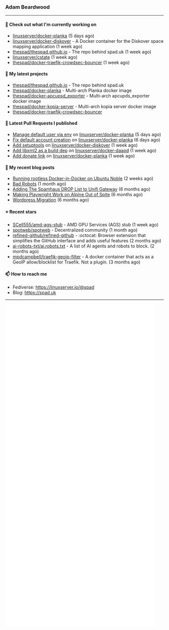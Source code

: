 ### Adam Beardwood
---
#### 👷 Check out what I'm currently working on

- [linuxserver/docker-planka](https://github.com/linuxserver/docker-planka) (5 days ago)
- [linuxserver/docker-diskover](https://github.com/linuxserver/docker-diskover) - A Docker container for the Diskover space mapping application (1 week ago)
- [thespad/thespad.github.io](https://github.com/thespad/thespad.github.io) - The repo behind spad.uk (1 week ago)
- [linuxserver/cstate](https://github.com/linuxserver/cstate) (1 week ago)
- [thespad/docker-traefik-crowdsec-bouncer](https://github.com/thespad/docker-traefik-crowdsec-bouncer) (1 week ago)

#### 🌱 My latest projects

- [thespad/thespad.github.io](https://github.com/thespad/thespad.github.io) - The repo behind spad.uk
- [thespad/docker-planka](https://github.com/thespad/docker-planka) - Multi-arch Planka docker image
- [thespad/docker-apcupsd_exporter](https://github.com/thespad/docker-apcupsd_exporter) - Multi-arch apcupds_exporter docker image
- [thespad/docker-kopia-server](https://github.com/thespad/docker-kopia-server) - Multi-arch kopia server docker image 
- [thespad/docker-traefik-crowdsec-bouncer](https://github.com/thespad/docker-traefik-crowdsec-bouncer)

#### 🔨 Latest Pull Requests I published

- [Manage default user via env](https://github.com/linuxserver/docker-planka/pull/6) on [linuxserver/docker-planka](https://github.com/linuxserver/docker-planka) (5 days ago)
- [Fix default account creation](https://github.com/linuxserver/docker-planka/pull/5) on [linuxserver/docker-planka](https://github.com/linuxserver/docker-planka) (6 days ago)
- [Add setuptools](https://github.com/linuxserver/docker-diskover/pull/65) on [linuxserver/docker-diskover](https://github.com/linuxserver/docker-diskover) (1 week ago)
- [Add libxml2 as a build dep](https://github.com/linuxserver/docker-daapd/pull/91) on [linuxserver/docker-daapd](https://github.com/linuxserver/docker-daapd) (1 week ago)
- [Add donate link](https://github.com/linuxserver/docker-planka/pull/2) on [linuxserver/docker-planka](https://github.com/linuxserver/docker-planka) (1 week ago)

#### 📜 My recent blog posts

- [Running rootless Docker-in-Docker on Ubuntu Noble](https://www.spad.uk/posts/rootless-dind-noble/) (2 weeks ago)
- [Bad Robots](https://www.spad.uk/posts/bad-robots/) (1 month ago)
- [Adding The Spamhaus DROP List to Unifi Gateway](https://www.spad.uk/posts/adding-spamhaus-drop-list-to-unifi-gateway/) (6 months ago)
- [Making Playwright Work on Alpine Out of Spite](https://www.spad.uk/posts/making-playwright-work-on-alpine-out-of-spite/) (6 months ago)
- [Wordpress Migration](https://www.spad.uk/posts/wordpress-migration/) (6 months ago)

#### ⭐ Recent stars

- [SCell555/amd-ags-stub](https://github.com/SCell555/amd-ags-stub) - AMD GPU Services (AGS) stub (1 week ago)
- [spotweb/spotweb](https://github.com/spotweb/spotweb) - Decentralized community (1 month ago)
- [refined-github/refined-github](https://github.com/refined-github/refined-github) - :octocat: Browser extension that simplifies the GitHub interface and adds useful features (2 months ago)
- [ai-robots-txt/ai.robots.txt](https://github.com/ai-robots-txt/ai.robots.txt) - A list of AI agents and robots to block. (2 months ago)
- [mpdcampbell/traefik-geoip-filter](https://github.com/mpdcampbell/traefik-geoip-filter) - A docker container that acts as a GeoIP allow/blocklist for Traefik. Not a plugin. (3 months ago)

#### 📫 How to reach me
- Fediverse: https://linuxserver.io/@spad
- Blog: https://spad.uk
---
<img src="https://raw.githubusercontent.com/thespad/thespad/main/github-metrics.svg">
